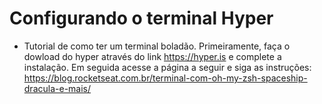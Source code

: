 # Configurando o terminal Hyper

- Tutorial de como ter um terminal boladão. Primeiramente, faça o dowload do hyper através do link https://hyper.is e complete a instalação. Em seguida acesse a página a seguir e siga as instruções: https://blog.rocketseat.com.br/terminal-com-oh-my-zsh-spaceship-dracula-e-mais/